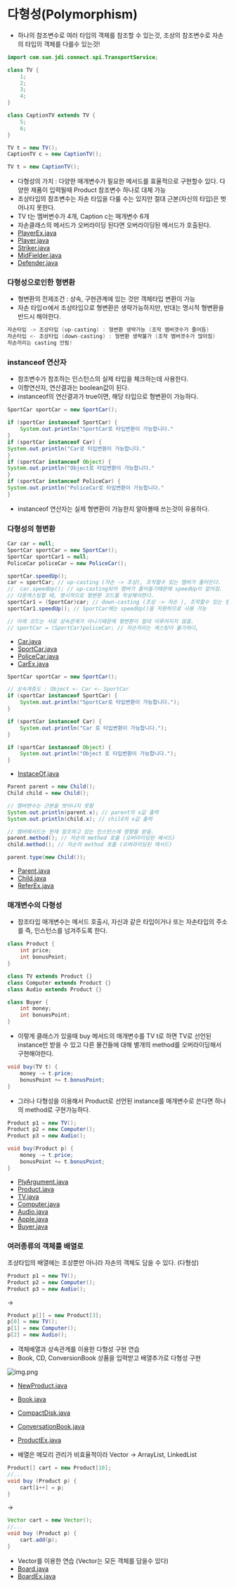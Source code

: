 # 다형성(Polymorphism)
- 하나의 참조변수로 여러 타입의 객체를 참조할 수 있는것, 조상의 참조변수로 자손의 타입의 객체를 다를수 있는것!

```java
import com.sun.jdi.connect.spi.TransportService;

class TV {
    1;
    2;
    3;
    4;
}

class CaptionTV extends TV {
    5;
    6;
}

TV t = new TV();
CaptionTV c = new CaptionTV();

TV t = new CaptionTV();
```
- 다형성의 가치 : 다양한 매개변수가 필요한 메서드를 효율적으로 구현할수 있다.  다양한 제품이 입력될때 Product 참조변수 하나로 대체 가능
- 조상타입의 참조변수는 자손 타입을 다룰 수는 있지만 절대 근본(자신의 타입)은 벗어나지 못한다.
- TV t는 멤버변수가 4개, Caption c는 매개변수 6개
- 자손클래스의 메서드가 오버라이딩 된다면 오버라이딩된 메서드가 호출된다.
- [PlayerEx.java](PlayerEx.java)
- [Player.java](Player.java)
- [Striker.java](Striker.java)
- [MidFielder.java](MidFielder.java)
- [Defender.java](Defender.java)

### 다형성으로인한 형변환
- 형변환의 전제조건 : 상속, 구현관계에 있는 것만 객체타입 변환이 가능
- 자손 타입ㅁ에서 조상타입으로 형변환은 생략가능하지만, 반대는 명시적 형변환을 반드시 해야한다.
```java
자손타입 -> 조상타입 (up-casting) : 형변환 생략가능 (조작 멤버갯수가 줄어듬)
자손타입 <- 조상타입 (down-casting) : 형변환 생략불가 (조작 멤버갯수가 많아짐)
자손끼리는 casting 안됨!
```

### instanceof 연산자
- 참조변수가 참조하는 인스턴스의 실제 타입을 체크하는데 사용한다.
- 이항연산자, 연산결과는 boolean값이 된다.
- instanceof의 연산결과가 true이면, 해당 타입으로 형변환이 가능하다.
```java
SportCar sportCar = new SportCar();

if (sportCar instanceof SportCar) {
    System.out.println("SportCar로 타입변환이 가능합니다."
}
if (sportCar instanceof Car) {
System.out.println("Car로 타입변환이 가능합니다."
}
if (sportCar instanceof Object) {
System.out.println("Object로 타입변환이 가능합니다."
}
if (sportCar instanceof PoliceCar) {
System.out.println("PoliceCar로 타입변환이 가능합니다."
}
```
- instanceof 연산자는 실제 형변환이 가능한지 알아볼때  쓰는것이 유용하다.

### 다형성의 형변환
```java
Car car = null;
SportCar sportCar = new SportCar();
SportCar sportCar1 = null;
PoliceCar policeCar = new PoliceCar();

sportCar.speedUp();
car = sportCar; // up-casting (자손 -> 조상), 조작할수 있는 멤버가 줄어든다.
//  car.speedUp(); // up-casting되어 멤버가 줄어들기때문에 speedUp이 없어짐.
// 다운캐스팅할 때, 명시적으로 형변환 코드를 작성해야한다.
sportCar1 = (SportCar)car; // down-casting (조상 -> 자손 ), 조작할수 있는 멤버가 늘어난다.
sportCar1.speedUp(); // SportCar에는 speedUp()을 지원하므로 사용 가능

// 아래 코드는 서로 상속관계가 아니기때문에 형변환이 절대 이루어지지 않음.
// sportCar = (SportCar)policeCar; // 자손끼리는 캐스팅이 불가하다,
```
- [Car.java](Car.java)
- [SportCar.java](SportCar.java)
- [PoliceCar.java](PoliceCar.java)
- [CarEx.java](CarEx.java)

```java
SportCar sportCar = new SportCar();

// 상속계층도 : Object <- Car <- SportCar
if (sportCar instanceof SportCar) {
    System.out.println("SportCar로 타입변환이 가능합니다.");
}

if (sportCar instanceof Car) {
    System.out.println("Car 로 타입변환이 가능합니다.");
}

if (sportCar instanceof Object) {
    System.out.println("Object 로 타입변환이 가능합니다.");
}
```
- [InstaceOf.java](InstanceOf.java)

```java
Parent parent = new Child();
Child child = new Child();

// 멤버변수는 근본을 벗어나지 못함
System.out.println(parent.x); // parent의 x값 출력
System.out.println(child.x); // child의 x값 출력

// 멤버메서드는 현재 참조하고 있는 인스턴스에 영향을 받음.
parent.method(); // 자손의 method 호출 (오버라이딩된 메서드)
child.method(); // 자손의 method 호출 (오버라이딩된 메서드)

parent.type(new Child());
```
- [Parent.java](Parent.java)
- [Child.java](Child.java)
- [ReferEx.java](ReferEx.java)


### 매개변수의 다형성
- 참조타입 매개변수는 메서드 호출시, 자신과 같은 타입이거나 또는 자손타입의 주소를 즉, 인스턴스를 넘겨주도록 한다.
```java
class Product {
    int price;
    int bonusPoint;
}

class TV extends Product {}
class Computer extends Product {}
class Audio extends Product {}

class Buyer {
    int money;
    int bonuesPoint;
}
```
- 이렇게 클래스가 있을때 buy 메서드의 매개변수를 TV t로 하면 TV로 선언된 instance만 받을 수 있고 다른 물건들에 대해 별개의 method를 오버라이딩해서 구현해야한다.
```java
void buy(TV t) {
    money -= t.price;
    bonusPoint += t.bonusPoint;
}
```
- 그러나 다형성을 이용해서 Product로 선언된 instance를 매개변수로 쓴다면 하나의 method로 구현가능하다.
```java
Product p1 = new TV();
Product p2 = new Computer();
Product p3 = new Audio();

void buy(Product p) {
    money -= t.price;
    bonusPoint += t.bonusPoint;
}
```
- [PlyArgument.java](PolyArgument.java)
- [Product.java](Product.java)
- [TV.java](TV.java)
- [Computer.java](Computer.java)
- [Audio.java](Audio.java)
- [Apple.java](Apple.java)
- [Buyer.java](Buyer.java)

### 여러종류의 객체를 배열로
조상타입의 배열에는 조상뿐만 아니라 자손의 객체도 담을 수 있다. (다형성)
```java
Product p1 = new TV();
Product p2 = new Computer();
Product p3 = new Audio();
```
-> 
```java
Product p[]] = new Product[3];
p[0] = new TV();
p[1] = new Computer();
p[2] = new Audio();
```

- 객체배열과 상속관계를 이용한 다형성 구현 연습
- Book, CD, ConversionBook 상품을 입력받고 배열추가로 다형성 구현

![img.png](img.png)
- [NewProduct.java](NewProduct.java)
- [Book.java](Book.java)
- [CompactDisk.java](CompactDisk.java)
- [ConversationBook.java](ConversationBook.java)
- [ProductEx.java](ProductEx.java)



- 배열은 메모리 관리가 비효율적이라 Vector -> ArrayList, LinkedList
```java
Product[] cart = new Product[10];
//...
void buy (Product p) {
    cart[i++] = p;
}
```
-> 
```java
Vector cart = new Vector();
//...
void buy (Product p) {
    cart.add(p);
}
```
- Vector를 이용한 연습 (Vector는 모든 객체를 담을수 있다)
- [Board.java](Board.java)
- [BoardEx.java](BoardEx.java)